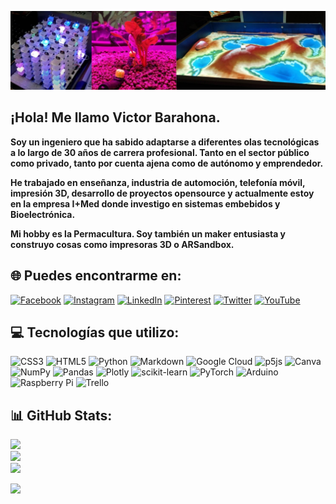 
![](https://github.com/Egokitek/Egokitek/blob/main/1635883112788.jpg)

## ¡Hola! Me llamo Victor Barahona.

 **Soy un ingeniero que ha sabido adaptarse a diferentes olas tecnológicas a lo largo de 30 años de carrera profesional. Tanto en el sector público como privado, tanto por cuenta ajena como de autónomo y emprendedor.**
 
 **He trabajado en enseñanza, industria de automoción, telefonía móvil, impresión 3D, desarrollo de proyectos opensource y actualmente estoy en la empresa I+Med donde investigo en sistemas embebidos y Bioelectrónica.**

**Mi hobby es la Permacultura. Soy también un maker entusiasta y construyo cosas como impresoras 3D o ARSandbox.**

## 🌐 Puedes encontrarme en:
[![Facebook](https://img.shields.io/badge/Facebook-%231877F2.svg?logo=Facebook&logoColor=white)](https://facebook.com/victorjose.barahonaormazabal) [![Instagram](https://img.shields.io/badge/Instagram-%23E4405F.svg?logo=Instagram&logoColor=white)](https://instagram.com/victorjbarahona) [![LinkedIn](https://img.shields.io/badge/LinkedIn-%230077B5.svg?logo=linkedin&logoColor=white)](https://linkedin.com/in/victor-barahona-65559549) [![Pinterest](https://img.shields.io/badge/Pinterest-%23E60023.svg?logo=Pinterest&logoColor=white)](https://pinterest.com/barahonaormazab) [![Twitter](https://img.shields.io/badge/Twitter-%231DA1F2.svg?logo=Twitter&logoColor=white)](https://twitter.com/VictorJBarahona) [![YouTube](https://img.shields.io/badge/YouTube-%23FF0000.svg?logo=YouTube&logoColor=white)](https://youtube.com/c/Egokitek) 

## 💻 Tecnologías que utilizo:
![CSS3](https://img.shields.io/badge/css3-%231572B6.svg?style=for-the-badge&logo=css3&logoColor=white) ![HTML5](https://img.shields.io/badge/html5-%23E34F26.svg?style=for-the-badge&logo=html5&logoColor=white) ![Python](https://img.shields.io/badge/python-3670A0?style=for-the-badge&logo=python&logoColor=ffdd54) ![Markdown](https://img.shields.io/badge/markdown-%23000000.svg?style=for-the-badge&logo=markdown&logoColor=white) ![Google Cloud](https://img.shields.io/badge/Google%20Cloud-%234285F4.svg?style=for-the-badge&logo=google-cloud&logoColor=white) ![p5js](https://img.shields.io/badge/p5.js-ED225D?style=for-the-badge&logo=p5.js&logoColor=FFFFFF)  ![Canva](https://img.shields.io/badge/Canva-%2300C4CC.svg?style=for-the-badge&logo=Canva&logoColor=white) ![NumPy](https://img.shields.io/badge/numpy-%23013243.svg?style=for-the-badge&logo=numpy&logoColor=white) ![Pandas](https://img.shields.io/badge/pandas-%23150458.svg?style=for-the-badge&logo=pandas&logoColor=white) ![Plotly](https://img.shields.io/badge/Plotly-%233F4F75.svg?style=for-the-badge&logo=plotly&logoColor=white) ![scikit-learn](https://img.shields.io/badge/scikit--learn-%23F7931E.svg?style=for-the-badge&logo=scikit-learn&logoColor=white) ![PyTorch](https://img.shields.io/badge/PyTorch-%23EE4C2C.svg?style=for-the-badge&logo=PyTorch&logoColor=white) ![Arduino](https://img.shields.io/badge/-Arduino-00979D?style=for-the-badge&logo=Arduino&logoColor=white) ![Raspberry Pi](https://img.shields.io/badge/-RaspberryPi-C51A4A?style=for-the-badge&logo=Raspberry-Pi) ![Trello](https://img.shields.io/badge/Trello-%23026AA7.svg?style=for-the-badge&logo=Trello&logoColor=white) 

## 📊 GitHub Stats:
![](https://github-readme-stats.vercel.app/api?username=Egokitek&theme=default&hide_border=false&include_all_commits=false&count_private=false)<br/>
![](https://github-readme-streak-stats.herokuapp.com/?user=Egokitek&theme=default&hide_border=false)<br/>
![](https://github-readme-stats.vercel.app/api/top-langs/?username=Egokitek&theme=default&hide_border=false&include_all_commits=false&count_private=false&layout=compact)

[![](https://visitcount.itsvg.in/api?id=Egokitek&icon=9&color=1)](https://visitcount.itsvg.in)


<!-- Proudly created with GPRM ( https://gprm.itsvg.in ) -->
